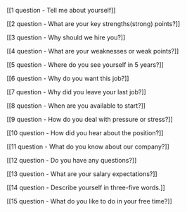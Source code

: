 [[1 question - Tell me about yourself]]

[[2 question  - What are your key strengths(strong) points?]]

[[3 question - Why should we hire you?]]

[[4 question - What are your weaknesses or weak points?]]

[[5 question - Where do you see yourself in 5 years?]]

[[6 question - Why do you want this job?]]

[[7 question - Why did you leave your last job?]]

[[8 question - When are you available to start?]]

[[9 question - How do you deal with pressure or stress?]]

[[10 question - How did you hear about the position?]]

[[11 question - What do you know about our company?]]

[[12 question - Do you have any questions?]]

[[13 question - What are your salary expectations?]]

[[14 question - Describe yourself in three-five words.]]

[[15 question - What do you like to do in your free time?]]
